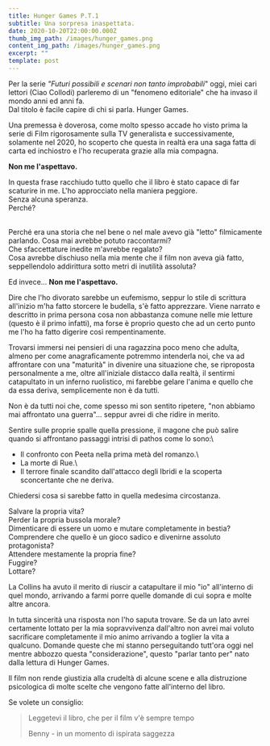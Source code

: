 ```yaml
---
title: Hunger Games P.T.1
subtitle: Una sorpresa inaspettata.
date: 2020-10-20T22:00:00.000Z
thumb_img_path: /images/hunger_games.png
content_img_path: /images/hunger_games.png
excerpt: ""
template: post
---
```

<!--StartFragment-->

<!-- wp:paragraph -->

Per la serie *"Futuri possibili e scenari non tanto improbabili*" oggi, miei cari lettori (Ciao Collodi) parleremo di un "fenomeno editoriale" che ha invaso il mondo anni ed anni fa.\
Dal titolo è facile capire di chi si parla. Hunger Games.

<!-- /wp:paragraph -->

<!-- wp:paragraph -->

Una premessa è doverosa, come molto spesso accade ho visto prima la serie di Film rigorosamente sulla TV generalista e successivamente, solamente nel 2020, ho scoperto che questa in realtà era una saga fatta di carta ed inchiostro e l'ho recuperata grazie alla mia compagna.

<!-- /wp:paragraph -->

<!-- wp:paragraph -->

**Non me l'aspettavo.**

<!-- /wp:paragraph -->

<!-- wp:paragraph -->

In questa frase racchiudo tutto quello che il libro è stato capace di far scaturire in me. L'ho approcciato nella maniera peggiore.\
Senza alcuna speranza.\
Perché?

<!-- /wp:paragraph -->

<!-- wp:paragraph -->

\
Perché era una storia che nel bene o nel male avevo già "letto" filmicamente parlando. Cosa mai avrebbe potuto raccontarmi?\
Che sfaccettature inedite m'avrebbe regalato?\
Cosa avrebbe dischiuso nella mia mente che il film non aveva già fatto, seppellendolo addirittura sotto metri di inutilità assoluta?

<!-- /wp:paragraph -->

<!-- wp:paragraph -->

Ed invece... **Non me l'aspettavo.**

<!-- /wp:paragraph -->

<!-- wp:paragraph -->

Dire che l'ho divorato sarebbe un eufemismo, seppur lo stile di scrittura all'inizio m'ha fatto storcere le budella, s'è fatto apprezzare. Viene narrato e descritto in prima persona cosa non abbastanza comune nelle mie letture (questo è il primo infatti), ma forse è proprio questo che ad un certo punto me l'ho ha fatto digerire così rempentinamente.

<!-- /wp:paragraph -->

<!-- wp:paragraph -->

Trovarsi immersi nei pensieri di una ragazzina poco meno che adulta, almeno per come anagraficamente potremmo intenderla noi, che va ad affrontare con una "maturità" in divenire una situazione che, se riproposta personalmente a me, oltre all'iniziale distacco dalla realtà, il sentirmi catapultato in un inferno ruolistico, mi farebbe gelare l'anima e quello che da essa deriva, semplicemente non è da tutti.

<!-- /wp:paragraph -->

<!-- wp:paragraph -->

Non è da tutti noi che, come spesso mi son sentito ripetere, "non abbiamo mai affrontato una guerra"... seppur avrei di che ridire in merito.

<!-- /wp:paragraph -->

<!-- wp:paragraph -->

Sentire sulle proprie spalle quella pressione, il magone che può salire quando si affrontano passaggi intrisi di pathos come lo sono:\
- Il confronto con Peeta nella prima metà del romanzo.\
- La morte di Rue.\
- Il terrore finale scandito dall'attacco degli Ibridi e la scoperta sconcertante che ne deriva.

<!-- /wp:paragraph -->

<!-- wp:paragraph -->

Chiedersi cosa si sarebbe fatto in quella medesima circostanza.

<!-- /wp:paragraph -->

<!-- wp:paragraph -->

Salvare la propria vita?\
Perder la propria bussola morale?\
Dimenticare di essere un uomo e mutare completamente in bestia?\
Comprendere che quello è un gioco sadico e divenirne assoluto protagonista?\
Attendere mestamente la propria fine?\
Fuggire?\
Lottare?

<!-- /wp:paragraph -->

<!-- wp:paragraph -->

La Collins ha avuto il merito di riuscir a catapultare il mio "io" all'interno di quel mondo, arrivando a farmi porre quelle domande di cui sopra e molte altre ancora.

<!-- /wp:paragraph -->

<!-- wp:paragraph -->

In tutta sincerità una risposta non l'ho saputa trovare. Se da un lato avrei certamente lottato per la mia sopravvivenza dall'altro non avrei mai voluto sacrificare completamente il mio animo arrivando a toglier la vita a qualcuno. Domande queste che mi stanno perseguitando tutt'ora oggi nel mentre abbozzo questa "considerazione", questo "parlar tanto per" nato dalla lettura di Hunger Games.

<!-- /wp:paragraph -->

<!-- wp:paragraph -->

Il film non rende giustizia alla crudeltà di alcune scene e alla distruzione psicologica di molte scelte che vengono fatte all'interno del libro.

<!-- /wp:paragraph -->

<!-- wp:paragraph -->

Se volete un consiglio:

<!-- /wp:paragraph -->

<!-- wp:quote {"align":"center","className":"is-style-large"} -->

> Leggetevi il libro, che per il film v'è sempre tempo
>
> Benny - in un momento di ispirata saggezza

<!-- /wp:quote -->

<!--EndFragment-->